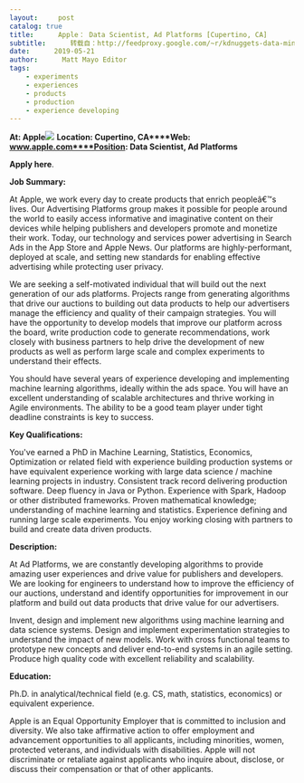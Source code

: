 ```yaml
---
layout:     post
catalog: true
title:      Apple： Data Scientist, Ad Platforms [Cupertino, CA]
subtitle:      转载自：http://feedproxy.google.com/~r/kdnuggets-data-mining-analytics/~3/BTa0n3PCVC0/05-21-apple-data-scientist.html
date:      2019-05-21
author:      Matt Mayo Editor
tags:
    - experiments
    - experiences
    - products
    - production
    - experience developing
---
```


**At: Apple**![](https://www.kdnuggets.com/jimg/apple-computer.jpg)
**Location: Cupertino, CA****Web: www.apple.com****Position: Data Scientist, Ad Platforms**

**Apply here**.

**Job Summary:**

At Apple, we work every day to create products that enrich peopleâ€™s lives. Our Advertising Platforms group makes it possible for people around the world to easily access informative and imaginative content on their devices while helping publishers and developers promote and monetize their work. Today, our technology and services power advertising in Search Ads in the App Store and Apple News. Our platforms are highly-performant, deployed at scale, and setting new standards for enabling effective advertising while protecting user privacy.

We are seeking a self-motivated individual that will build out the next generation of our ads platforms. Projects range from generating algorithms that drive our auctions to building out data products to help our advertisers manage the efficiency and quality of their campaign strategies. You will have the opportunity to develop models that improve our platform across the board, write production code to generate recommendations, work closely with business partners to help drive the development of new products as well as perform large scale and complex experiments to understand their effects.

You should have several years of experience developing and implementing machine learning algorithms, ideally within the ads space. You will have an excellent understanding of scalable architectures and thrive working in Agile environments. The ability to be a good team player under tight deadline constraints is key to success.

**Key Qualifications:**

You've earned a PhD in Machine Learning, Statistics, Economics, Optimization or related field with experience building production systems or have equivalent experience working with large data science / machine learning projects in industry.
Consistent track record delivering production software.
Deep fluency in Java or Python.
Experience with Spark, Hadoop or other distributed frameworks.
Proven mathematical knowledge; understanding of machine learning and statistics.
Experience defining and running large scale experiments.
You enjoy working closing with partners to build and create data driven products.

**Description:**

At Ad Platforms, we are constantly developing algorithms to provide amazing user experiences and drive value for publishers and developers. We are looking for engineers to understand how to improve the efficiency of our auctions, understand and identify opportunities for improvement in our platform and build out data products that drive value for our advertisers.

Invent, design and implement new algorithms using machine learning and data science systems.
Design and implement experimentation strategies to understand the impact of new models.
Work with cross functional teams to prototype new concepts and deliver end-to-end systems in an agile setting.
Produce high quality code with excellent reliability and scalability.

**Education:**

Ph.D. in analytical/technical field (e.g. CS, math, statistics, economics) or equivalent experience.

Apple is an Equal Opportunity Employer that is committed to inclusion and diversity. We also take affirmative action to offer employment and advancement opportunities to all applicants, including minorities, women, protected veterans, and individuals with disabilities. Apple will not discriminate or retaliate against applicants who inquire about, disclose, or discuss their compensation or that of other applicants.
